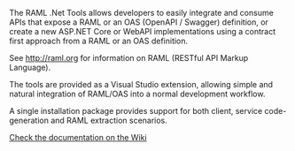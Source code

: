 The RAML .Net Tools allows developers to easily integrate and consume APIs that expose a RAML or an OAS (OpenAPI / Swagger) definition, or create a new ASP.NET Core or WebAPI implementations using a contract first approach from a RAML or an OAS definition.

See <http://raml.org> for information on RAML (RESTful API Markup Language).

The tools are provided as a Visual Studio extension, allowing simple and natural integration of RAML/OAS into a normal development workflow.

A single installation package provides support for both client, service code-generation and RAML extraction scenarios.

[Check the documentation on the Wiki](https://github.com/mulesoft-labs/raml-dotnet-tools/wiki)